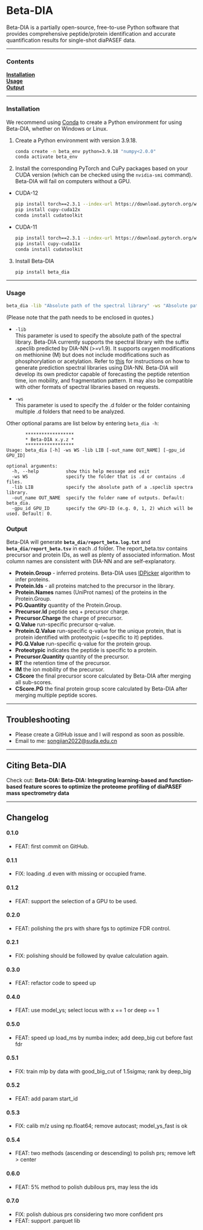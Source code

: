 # Beta-DIA

Beta-DIA is a partially open-source, free-to-use Python software that provides comprehensive peptide/protein identification and accurate quantification results for single-shot diaPASEF data.

---
### Contents
**[Installation](#installation)**<br>
**[Usage](#usage)**<br>
**[Output](#output)**<br>

---
### Installation

We recommend using [Conda](https://www.anaconda.com/) to create a Python environment for using Beta-DIA, whether on Windows or Linux.

1. Create a Python environment with version 3.9.18.
    ```bash
    conda create -n beta_env python=3.9.18 "numpy<2.0.0"
    conda activate beta_env
    ```

2. Install the corresponding PyTorch and CuPy packages based on your CUDA version (which can be checked using the `nvidia-smi` command). Beta-DIA will fail on computers without a GPU.
  - CUDA-12
    ```bash
    pip install torch==2.3.1 --index-url https://download.pytorch.org/whl/cu121
    pip install cupy-cuda12x
    conda install cudatoolkit
    ```
  - CUDA-11
    ```bash
    pip install torch==2.3.1 --index-url https://download.pytorch.org/whl/cu118
    pip install cupy-cuda11x
    conda install cudatoolkit
    ```

3. Install Beta-DIA
    ```bash
    pip install beta_dia
    ```
   
---
### Usage
```bash
beta_dia -lib "Absolute path of the spectral library" -ws "Absolute path of the .d folder or a folder containing multiple .d folders"
```
(Please note that the path needs to be enclosed in quotes.)

- `-lib`<br>
This parameter is used to specify the absolute path of the spectral library.
Beta-DIA currently supports the spectral library with the suffix .speclib predicted by DIA-NN (>=v1.9). 
It supports oxygen modifications on methionine (M) but does not include modifications such as phosphorylation or acetylation. 
Refer to [this](https://github.com/vdemichev/DiaNN) for instructions on how to generate prediction spectral libraries using DIA-NN. 
Beta-DIA will develop its own predictor capable of forecasting the peptide retention time, ion mobility, and fragmentation pattern. 
It may also be compatible with other formats of spectral libraries based on requests.

- `-ws`<br>
This parameter is used to specify the .d folder or the folder containing multiple .d folders that need to be analyzed.

Other optional params are list below by entering `beta_dia -h`:
```
       ******************
       * Beta-DIA x.y.z *
       ******************
Usage: beta_dia [-h] -ws WS -lib LIB [-out_name OUT_NAME] [-gpu_id GPU_ID]

optional arguments:
  -h, --help          show this help message and exit
  -ws WS              specify the folder that is .d or contains .d files.
  -lib LIB            specify the absolute path of a .speclib spectra library.
  -out_name OUT_NAME  specify the folder name of outputs. Default: beta_dia.
  -gpu_id GPU_ID      specify the GPU-ID (e.g. 0, 1, 2) which will be used. Default: 0.
```

### Output
Beta-DIA will generate **`beta_dia/report_beta.log.txt`** and **`beta_dia/report_beta.tsv`** in each .d folder. 
The report_beta.tsv contains precursor and protein IDs, as well as plenty of associated information. 
Most column names are consistent with DIA-NN and are self-explanatory.

* **Protein.Group** - inferred proteins. Beta-DIA uses [IDPicker](https://pubs.acs.org/doi/abs/10.1021/pr070230d) algorithm to infer proteins. 
* **Protein.Ids** - all proteins matched to the precursor in the library.
* **Protein.Names** names (UniProt names) of the proteins in the Protein.Group.
* **PG.Quantity** quantity of the Protein.Group.
* **Precursor.Id** peptide seq + precursor charge.
* **Precursor.Charge** the charge of precursor.
* **Q.Value** run-specific precursor q-value.
* **Protein.Q.Value** run-specific q-value for the unique protein, that is protein identified with proteotypic (=specific to it) peptides.
* **PG.Q.Value** run-specific q-value for the protein group.
* **Proteotypic** indicates the peptide is specific to a protein.
* **Precursor.Quantity** quantity of the precursor.
* **RT** the retention time of the precursor.
* **IM** the ion mobility of the precursor.
* **CScore** the final precursor score calculated by Beta-DIA after merging all sub-scores.
* **CScore.PG** the final protein group score calculated by Beta-DIA after merging multiple peptide scores.

---
## Troubleshooting
- Please create a GitHub issue and I will respond as soon as possible.
- Email to me: songjian2022@suda.edu.cn

---
## Citing Beta-DIA

Check out: **Beta-DIA: Beta-DIA: Integrating learning-based and function-based feature scores to
optimize the proteome profiling of diaPASEF mass spectrometry data**

---
## Changelog

#### 0.1.0
  * FEAT: first commit on GitHub.
#### 0.1.1
  * FIX: loading .d even with missing or occupied frame.
#### 0.1.2
  * FEAT: support the selection of a GPU to be used.
#### 0.2.0
  * FEAT: polishing the prs with share fgs to optimize FDR control.
#### 0.2.1
  * FIX: polishing should be followed by qvalue calculation again. 
#### 0.3.0
  * FEAT: refactor code to speed up
#### 0.4.0
  * FEAT: use model_ys; select locus with x == 1 or deep == 1
#### 0.5.0
  * FEAT: speed up load_ms by numba index; add deep_big cut before fast fdr
#### 0.5.1
  * FIX: train mlp by data with good_big_cut of 1.5sigma; rank by deep_big
#### 0.5.2
  * FEAT: add param start_id
#### 0.5.3
  * FIX: calib m/z using np.float64; remove autocast; model_ys_fast is ok
#### 0.5.4
  * FEAT: two methods (ascending or descending) to polish prs; remove left > center
#### 0.6.0
  * FEAT: 5% method to polish dubilous prs, may less the ids
#### 0.7.0
  * FIX: polish dubious prs considering two more confident prs
  * FEAT: support .parquet lib